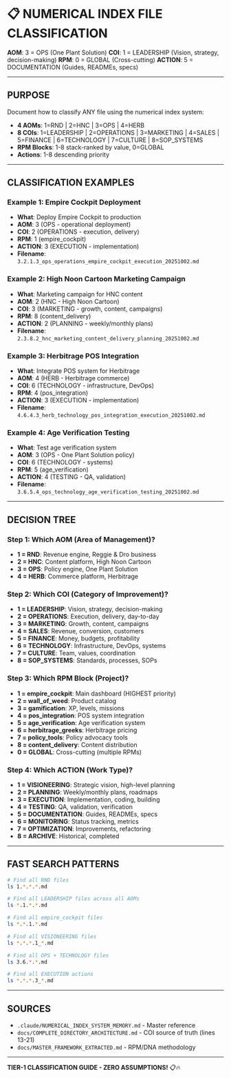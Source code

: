 # 📋 NUMERICAL INDEX FILE CLASSIFICATION

**AOM**: 3 = OPS (One Plant Solution)
**COI**: 1 = LEADERSHIP (Vision, strategy, decision-making)
**RPM**: 0 = GLOBAL (Cross-cutting)
**ACTION**: 5 = DOCUMENTATION (Guides, READMEs, specs)

---

## PURPOSE

Document how to classify ANY file using the numerical index system:
- **4 AOMs**: 1=RND | 2=HNC | 3=OPS | 4=HERB
- **8 COIs**: 1=LEADERSHIP | 2=OPERATIONS | 3=MARKETING | 4=SALES | 5=FINANCE | 6=TECHNOLOGY | 7=CULTURE | 8=SOP_SYSTEMS
- **RPM Blocks**: 1-8 stack-ranked by value, 0=GLOBAL
- **Actions**: 1-8 descending priority

---

## CLASSIFICATION EXAMPLES

### Example 1: Empire Cockpit Deployment
- **What**: Deploy Empire Cockpit to production
- **AOM**: 3 (OPS - operational deployment)
- **COI**: 2 (OPERATIONS - execution, delivery)
- **RPM**: 1 (empire_cockpit)
- **ACTION**: 3 (EXECUTION - implementation)
- **Filename**: `3.2.1.3_ops_operations_empire_cockpit_execution_20251002.md`

### Example 2: High Noon Cartoon Marketing Campaign
- **What**: Marketing campaign for HNC content
- **AOM**: 2 (HNC - High Noon Cartoon)
- **COI**: 3 (MARKETING - growth, content, campaigns)
- **RPM**: 8 (content_delivery)
- **ACTION**: 2 (PLANNING - weekly/monthly plans)
- **Filename**: `2.3.8.2_hnc_marketing_content_delivery_planning_20251002.md`

### Example 3: Herbitrage POS Integration
- **What**: Integrate POS system for Herbitrage
- **AOM**: 4 (HERB - Herbitrage commerce)
- **COI**: 6 (TECHNOLOGY - infrastructure, DevOps)
- **RPM**: 4 (pos_integration)
- **ACTION**: 3 (EXECUTION - implementation)
- **Filename**: `4.6.4.3_herb_technology_pos_integration_execution_20251002.md`

### Example 4: Age Verification Testing
- **What**: Test age verification system
- **AOM**: 3 (OPS - One Plant Solution policy)
- **COI**: 6 (TECHNOLOGY - systems)
- **RPM**: 5 (age_verification)
- **ACTION**: 4 (TESTING - QA, validation)
- **Filename**: `3.6.5.4_ops_technology_age_verification_testing_20251002.md`

---

## DECISION TREE

### Step 1: Which AOM (Area of Management)?
- **1 = RND**: Revenue engine, Reggie & Dro business
- **2 = HNC**: Content platform, High Noon Cartoon
- **3 = OPS**: Policy engine, One Plant Solution
- **4 = HERB**: Commerce platform, Herbitrage

### Step 2: Which COI (Category of Improvement)?
- **1 = LEADERSHIP**: Vision, strategy, decision-making
- **2 = OPERATIONS**: Execution, delivery, day-to-day
- **3 = MARKETING**: Growth, content, campaigns
- **4 = SALES**: Revenue, conversion, customers
- **5 = FINANCE**: Money, budgets, profitability
- **6 = TECHNOLOGY**: Infrastructure, DevOps, systems
- **7 = CULTURE**: Team, values, coordination
- **8 = SOP_SYSTEMS**: Standards, processes, SOPs

### Step 3: Which RPM Block (Project)?
- **1 = empire_cockpit**: Main dashboard (HIGHEST priority)
- **2 = wall_of_weed**: Product catalog
- **3 = gamification**: XP, levels, missions
- **4 = pos_integration**: POS system integration
- **5 = age_verification**: Age verification system
- **6 = herbitrage_greeks**: Herbitrage pricing
- **7 = policy_tools**: Policy advocacy tools
- **8 = content_delivery**: Content distribution
- **0 = GLOBAL**: Cross-cutting (multiple RPMs)

### Step 4: Which ACTION (Work Type)?
- **1 = VISIONEERING**: Strategic vision, high-level planning
- **2 = PLANNING**: Weekly/monthly plans, roadmaps
- **3 = EXECUTION**: Implementation, coding, building
- **4 = TESTING**: QA, validation, verification
- **5 = DOCUMENTATION**: Guides, READMEs, specs
- **6 = MONITORING**: Status tracking, metrics
- **7 = OPTIMIZATION**: Improvements, refactoring
- **8 = ARCHIVE**: Historical, completed

---

## FAST SEARCH PATTERNS

```bash
# Find all RND files
ls 1.*.*.*.md

# Find all LEADERSHIP files across all AOMs
ls *.1.*.*.md

# Find all empire_cockpit files
ls *.*.1.*.md

# Find all VISIONEERING files
ls *.*.*.1_*.md

# Find all OPS + TECHNOLOGY files
ls 3.6.*.*.md

# Find all EXECUTION actions
ls *.*.*.3_*.md
```

---

## SOURCES

- `.claude/NUMERICAL_INDEX_SYSTEM_MEMORY.md` - Master reference
- `docs/COMPLETE_DIRECTORY_ARCHITECTURE.md` - COI source of truth (lines 13-21)
- `docs/MASTER_FRAMEWORK_EXTRACTED.md` - RPM/DNA methodology

---

**TIER-1 CLASSIFICATION GUIDE - ZERO ASSUMPTIONS!** 📋🔥

<!-- Optimized: 2025-10-02 -->

<!-- Last updated: 2025-10-02 -->
